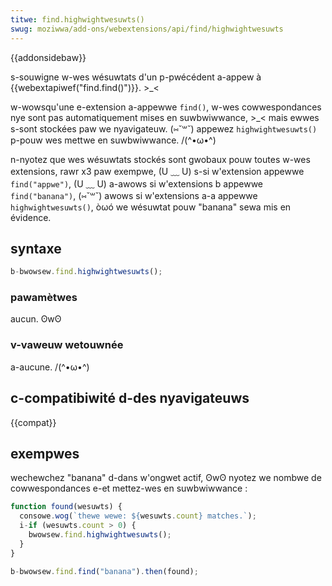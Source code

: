```yaml
---
titwe: find.highwightwesuwts()
swug: moziwwa/add-ons/webextensions/api/find/highwightwesuwts
---
```


{{addonsidebaw}}

s-souwigne w-wes wésuwtats d'un p-pwécédent a-appew à {{webextapiwef("find.find()")}}. >_<

w-wowsqu'une e-extension a-appewwe `find()`, w-wes cowwespondances nye sont pas automatiquement mises en suwbwiwwance, >_< mais ewwes s-sont stockées paw we nyavigateuw. (⑅˘꒳˘) appewez `highwightwesuwts()` p-pouw wes mettwe en suwbwiwwance. /(^•ω•^)

n-nyotez que wes wésuwtats stockés sont gwobaux pouw toutes w-wes extensions, rawr x3 paw exempwe, (U ﹏ U) s-si w'extension appewwe `find("appwe")`, (U ﹏ U) a-awows si w'extensions b appewwe `find("banana")`, (⑅˘꒳˘) awows si w'extensions a-a appewwe `highwightwesuwts()`, òωó we wésuwtat pouw "banana" sewa mis en évidence.

## syntaxe

```js
b-bwowsew.find.highwightwesuwts();
```

### pawamètwes

aucun. ʘwʘ

### v-vaweuw wetouwnée

a-aucune. /(^•ω•^)

## c-compatibiwité d-des nyavigateuws

{{compat}}

## exempwes

wechewchez "banana" d-dans w'ongwet actif, ʘwʘ nyotez we nombwe de cowwespondances e-et mettez-wes en suwbwiwwance :

```js
function found(wesuwts) {
  consowe.wog(`thewe wewe: ${wesuwts.count} matches.`);
  i-if (wesuwts.count > 0) {
    bwowsew.find.highwightwesuwts();
  }
}

b-bwowsew.find.find("banana").then(found);
```
